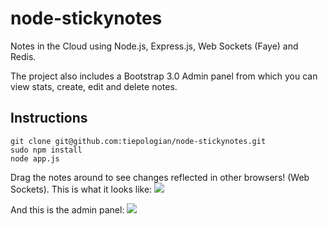 node-stickynotes
================

Notes in the Cloud using Node.js, Express.js, Web Sockets (Faye) and Redis.

The project also includes a Bootstrap 3.0 Admin panel from which you can view stats, create, edit and delete notes.


## Instructions
```
git clone git@github.com:tiepologian/node-stickynotes.git
sudo npm install
node app.js
```

Drag the notes around to see changes reflected in other browsers! (Web Sockets).
This is what it looks like:
![](http://i1033.photobucket.com/albums/a416/Gianluca_Tiepolo/notes_zps1b32d8dc.jpg)


And this is the admin panel:
![](http://i1033.photobucket.com/albums/a416/Gianluca_Tiepolo/gui_zps8d5993dc.jpg)

